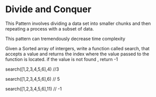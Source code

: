 # Divide and Conquer

This Pattern involves dividing a data set into smaller chunks and then repeating a process with a subset of data.

This pattern can tremendously decrease time complexity 


Given a Sorted array of intergers, write a function called search, that accepts a value and returns the index where the value passed to the function is located. if the value is not found , return -1

search([1,2,3,4,5,6],4) //3

search([1,2,3,4,5,6],6) // 5

search([1,2,3,4,5,6],11) // -1 